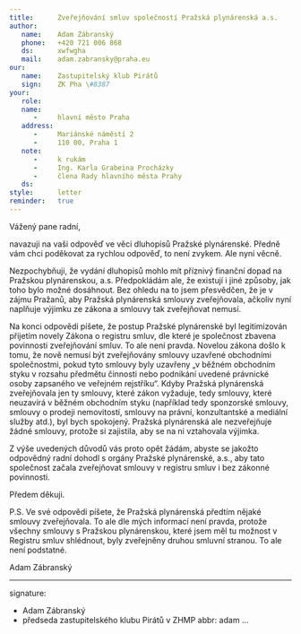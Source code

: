 ```yaml
---
title:      Zveřejňování smluv společností Pražská plynárenská a.s.
author:
   name:    Adam Zábranský
   phone:   +420 721 006 868
   ds:      xwfwgha
   mail:    adam.zabransky@praha.eu
our:
   name:    Zastupitelský klub Pirátů
   sign:    ZK Pha \#8387
your:
   role:    
   name:    
      -     hlavní město Praha
   address:
      -     Mariánské náměstí 2
      -     110 00, Praha 1
   note:
      -     k rukám
      -     Ing. Karla Grabeina Procházky
      -     člena Rady hlavního města Prahy
   ds:      
style:      letter
reminder:   true
---
```


Vážený pane radní,

navazuji na vaši odpověď ve věci dluhopisů Pražské plynárenské. Předně vám chci poděkovat za rychlou odpověď, to není zvykem. Ale nyní věcně.

Nezpochybňuji, že vydání dluhopisů mohlo mít příznivý finanční dopad na Pražskou plynárenskou, a.s. Předpokládám ale, že existují i jiné způsoby, jak toho bylo možné dosáhnout. Bez ohledu na to jsem přesvědčen, že je v zájmu Pražanů, aby Pražská plynárenská smlouvy zveřejňovala, ačkoliv nyní naplňuje výjimku ze zákona a smlouvy tak zveřejňovat nemusí.

Na konci odpovědi píšete, že postup Pražské plynárenské byl legitimizován přijetím novely Zákona o registru smluv, dle které je společnost zbavena povinnosti zveřejňování smluv. To ale není pravda. Novelou zákona došlo k tomu, že nově nemusí být zveřejňovány smlouvy uzavřené obchodními společnostmi, pokud tyto smlouvy byly uzavřeny „v běžném obchodním styku v rozsahu předmětu činnosti nebo podnikání uvedené právnické osoby zapsaného ve veřejném rejstříku“. Kdyby Pražská plynárenská zveřejňovala jen ty smlouvy, které zákon vyžaduje, tedy smlouvy, které neuzavírá v běžném obchodním styku (například tedy sponzorské smlouvy, smlouvy o prodeji nemovitostí, smlouvy na právní, konzultantské a mediální služby atd.), byl bych spokojený. Pražská plynárenská ale nezveřejňuje žádné smlouvy, protože si zajistila, aby se na ni vztahovala výjimka.

Z výše uvedených důvodů vás proto opět žádám, abyste se jakožto odpovědný radní dohodl s orgány Pražské plynárenské, a.s., aby tato společnost začala zveřejňovat smlouvy v registru smluv i bez zákonné povinnosti.

Předem děkuji.

P.S. Ve své odpovědi píšete, že Pražská plynárenská předtím nějaké smlouvy zveřejňovala. To ale dle mých informací není pravda, protože všechny smlouvy s Pražskou plynárenskou, které jsem měl tu možnost v Registru smluv shlédnout, byly zveřejněny druhou smluvní stranou. To ale není podstatné.

Adam Zábranský

---
signature: 
  - Adam Zábranský
  - předseda zastupitelského klubu Pirátů v ZHMP
abbr:       adam
...

